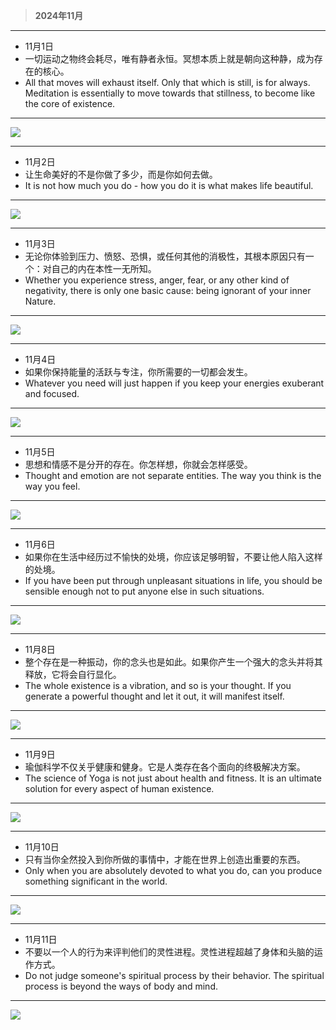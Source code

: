 > **2024年11月**
---
- 11月1日
- 一切运动之物终会耗尽，唯有静者永恒。冥想本质上就是朝向这种静，成为存在的核心。
- All that moves will exhaust itself. Only that which is still, is for always. Meditation is essentially to move towards that stillness, to become like the core of existence.
---
![](images/2024/11/2024.11.1.png)

---
- 11月2日
- 让生命美好的不是你做了多少，而是你如何去做。
- It is not how much you do - how you do it is what makes life beautiful.
---
![](images/2024/11/2024.11.1.png)

---
- 11月3日
- 无论你体验到压力、愤怒、恐惧，或任何其他的消极性，其根本原因只有一个：对自己的内在本性一无所知。
- Whether you experience stress, anger, fear, or any other kind of negativity, there is only one basic cause: being ignorant of your inner Nature.
---
![](images/2024/11/2024.11.3.png)


---
- 11月4日
- 如果你保持能量的活跃与专注，你所需要的一切都会发生。
- Whatever you need will just happen if you keep your energies exuberant and focused.
---
![](images/2024/11/2024.11.4.png)

---
- 11月5日
- 思想和情感不是分开的存在。你怎样想，你就会怎样感受。
- Thought and emotion are not separate entities. The way you think is the way you feel.
---
![](images/2024/11/2024.11.5.png)

---
- 11月6日
- 如果你在生活中经历过不愉快的处境，你应该足够明智，不要让他人陷入这样的处境。
- If you have been put through unpleasant situations in life, you should be sensible enough not to put anyone else in such situations.
---
![](images/2024/11/2024.11.6.png)

---
- 11月8日
- 整个存在是一种振动，你的念头也是如此。如果你产生一个强大的念头并将其释放，它将会自行显化。
- The whole existence is a vibration, and so is your thought. If you generate a powerful thought and let it out, it will manifest itself.
---
![](images/2024/11/2024.11.8.png)

---
- 11月9日
- 瑜伽科学不仅关乎健康和健身。它是人类存在各个面向的终极解决方案。
- The science of Yoga is not just about health and fitness. It is an ultimate solution for every aspect of human existence.
---
![](images/2024/11/2024.11.9.png)

---
- 11月10日
- 只有当你全然投入到你所做的事情中，才能在世界上创造出重要的东西。
- Only when you are absolutely devoted to what you do, can you produce something significant in the world.
---
![](images/2024/11/2024.11.10.png)

---
- 11月11日
- 不要以一个人的行为来评判他们的灵性进程。灵性进程超越了身体和头脑的运作方式。
- Do not judge someone's spiritual process by their behavior. The spiritual process is beyond the ways of body and mind.
---
![](images/2024/11/2024.11.11.png)